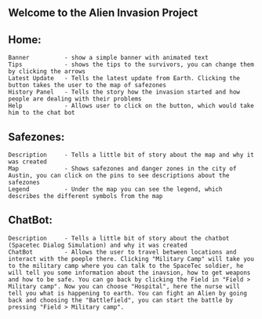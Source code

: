 ## Welcome to the Alien Invasion Project

## Home:

    Banner          - show a simple banner with animated text
    Tips            - shows the tips to the survivors, you can change them by clicking the arrows
    Latest Update   - Tells the latest update from Earth. Clicking the button takes the user to the map of safezones
    History Panel   - Tells the story how the invasion started and how people are dealing with their problems
    Help            - Allows user to click on the button, which would take him to the chat bot

## Safezones:

    Description     - Tells a little bit of story about the map and why it was created
    Map             - Shows safezones and danger zones in the city of Austin, you can click on the pins to see descriptions about the safezones
    Legend          - Under the map you can see the legend, which describes the different symbols from the map

## ChatBot:

    Description     - Tells a little bit of story about the chatbot (Spacetec Dialog Simulation) and why it was created
    ChatBot         - Allows the user to travel between locations and interact with the poeple there. Clicking "Military Camp" will take you to the military camp where you can talk to the SpaceTec soldier, he will tell you some information about the inavsion, how to get weapons and how to be safe. You can go back by clicking the Field in "Field > Military camp". Now you can choose "Hospital", here the nurse will tell you what is happening to earth. You can fight an Alien by going back and choosing the "Battlefield", you can start the battle by pressing "Field > Military camp".

